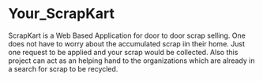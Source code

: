 # Your_ScrapKart

ScrapKart is a Web Based Application for door to door scrap selling. One does not have to worry about the accumulated scrap iin their home. Just one request to be applied and your scrap would be collected. Also this project can act as an helping hand to the organizations which are already in a search for scrap to be recycled.
